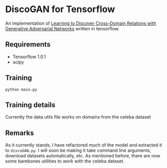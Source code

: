 # DiscoGAN for Tensorflow
An implementation of [Learning to Discover Cross-Domain Relations with Generative Adversarial Networks](https://arxiv.org/abs/1703.05192) written in tensorflow.

## Requirements
- Tensorflow 1.0.1
- scipy

## Training
`python main.py`

## Training details
Currently the data utils file works on domains from the celeba dataset

## Remarks
As it currently stands, I have refactored much of the model and extracted it to `discoGAN.py`. I will soon be making it take command line arguments, download datasets automatically, etc. As mentioned before, there are now some barebones utilities to work with the celeba dataset.
